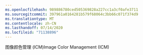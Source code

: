 ```yaml
---
ms.openlocfilehash: 989886780ced505369828a227cc1a3cf0afe3711
ms.sourcegitcommit: 397961a0164281b579f68064c3bb66c071f374d9
ms.translationtype: MT
ms.contentlocale: zh-CN
ms.lasthandoff: 07/14/2020
ms.locfileid: "71138896"
---
```

<span data-ttu-id="2e710-101">图像颜色管理 (ICM)</span><span class="sxs-lookup"><span data-stu-id="2e710-101">Image Color Management (ICM)</span></span>